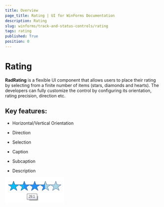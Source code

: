 ```yaml
---
title: Overview
page_title: Rating | UI for WinForms Documentation
description: Rating
slug: winforms/track-and-status-controls/rating
tags: rating
published: True
position: 0
---
```


# Rating

__RadRating__ is a flexible UI component that allows users to place their rating by selecting from a finite number of items (stars, diamonds and hearts). The developers can fully customize the control by configuring its orientation, rating precision, direction etc.

## Key features:

* Horizontal/Vertical Orientation

* Direction

* Selection

* Caption

* Subcaption 

* Description


![rating-overview 001](images/rating-overview001.png)
